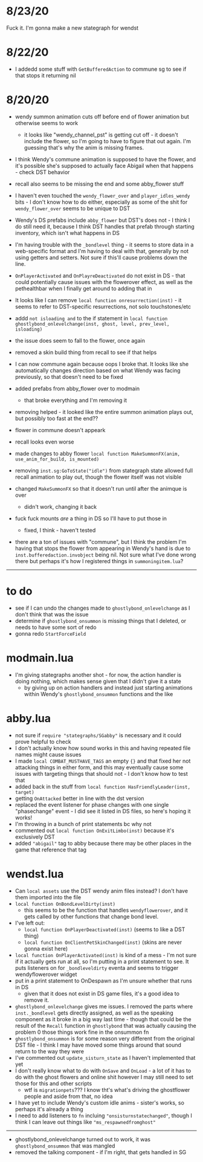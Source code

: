 # 8/23/20
Fuck it. I'm gonna make a new stategraph for wendst

# 8/22/20
* I addedd some stuff with `GetBufferedAction` to commune sg to see if that stops it returning nil

# 8/20/20
* wendy summon animation cuts off before end of flower animation but otherwise seems to work
	* it looks like "wendy_channel_pst" is getting cut off - it doesn't include the flower, so I'm going to have to figure that out again. I'm guessing that's why the anim is missing frames.
* I think Wendy's commune animation is supposed to have the flower, and it's possible she's supposed to actually face Abigail when that happens - check DST behavior
* recall also seems to be missing the end and some abby_flower stuff
* I haven't even touched the `wendy_flower_over` and `player_idles_wendy` bits - I don't know how to do either, especially as some of the shit for `wendy_flower_over` seems to be unique to DST
* Wendy's DS prefabs include `abby_flower` but DST's does not - I think I do still need it, because I think DST handles that prefab through starting inventory, which isn't what happens in DS
* I'm having trouble with the `_bondlevel` thing - it seems to store data in a web-specific format and I'm having to deal with that, generally by not using getters and setters. Not sure if this'll cause problems down the line.
* `OnPlayerActivated` and `OnPlayreDeactivated` do not exist in DS - that could potentially cause issues with the flowerover effect, as well as the pethealthbar when I finally get around to adding that in
* It looks like I can remove `local function onresurrection(inst)` - it seems to refer to DST-specific resurrections, not solo touchstones/etc
* addd `not isloading and` to the if statement in `local function ghostlybond_onlevelchange(inst, ghost, level, prev_level, isloading)`
* the issue does seem to fall to the flower, once again
* removed a skin build thing from recall to see if that helps
* I can now commune again because oops I broke that. It looks like she automatically changes direction based on what Wendy was facing previously, so that doesn't need to be fixed
* added prefabs from abby_flower over to modmain
	* that broke everything and I'm removing it
* removing helped - it looked like the entire summon animation plays out, but possibly too fast at the end??
* flower in commune doesn't appeark
* recall looks even worse
* made changes to abby flower `local function MakeSummonFX(anim, use_anim_for_build, is_mounted)`
* removing `inst.sg:GoToState("idle")` from stategraph state allowed full recall animation to play out, though the flower itself was not visible
* changed `MakeSummonFX` so that it doesn't run until after the animque is over
	* didn't work, changing it back

* fuck fuck mounts _are_ a thing in DS so I'll have to put those in
	* fixed, I think - haven't tested

* there are a ton of issues with "commune", but I think the problem I'm having that stops the flower from appearing in Wendy's hand is due to `inst.bufferedaction.invobject` being nil. Not sure what I've done wrong there but perhaps it's how I registered things in `summoningitem.lua`?




---


# to do
* see if I can undo the changes made to `ghostlybond_onlevelchange` as I don't think that was the issue
* determine if `ghostlybond_onsummon` is missing things that I deleted, or needs to have some sort of redo
* gonna redo `StartForceField`

# modmain.lua
* I'm giving stategraphs another shot - for now, the action handler is doing nothing, which makes sense given that I didn't give it a state
	* by giving up on action handlers and instead just starting animations within Wendy's `ghostlybond_onsummon` functions and the like

# abby.lua
* not sure if `require "stategraphs/SGabby"` is necessary and it could prove helpful to check
* I don't actually know how sound works in this and having repeated file names might cause issues
* I made `local COMBAT_MUSTHAVE_TAGS` an empty `{}` and that fixed her not attacking things in either form, and this may eventually cause some issues with targeting things that should not - I don't know how to test that
* added back in the stuff from `local function HasFriendlyLeader(inst, target)`
* getting `OnAttacked` better in line with the dst version
* replaced the event listener for phase changes with one single "phasechange" event - I did see it listed in DS files, so here's hoping it works!
* I'm throwing in a bunch of print statements bc why not
* commented out `local function OnExitLimbo(inst)` because it's exclusively DST
* added `"abigail"` tag to abby because there may be other places in the game that reference that tag


# wendst.lua
* Can `local assets` use the DST wendy anim files instead? I don't have them imported into the file
* `local function OnBondLevelDirty(inst)`
	* this seems to be the function that handles `wendyflowerover`, and it gets called by other functions that change bond level. 
* I've left out:
	* `local function OnPlayerDeactivated(inst)` (seems to like a DST thing)
	* `local function OnClientPetSkinChanged(inst)` (skins are never gonna exist here)
* `local function OnPlayerActivated(inst)` is kind of a mess - I'm not sure if it actually gets run at all, so I'm putting in a print statement to see. It puts listeners on for `_bondleveldirty` eventa and seems to trigger wendyflowerover widget
* put in a print statement to OnDespawn as I'm unsure whether that runs in DS
	* given that it does not exist in DS game files, it's a good idea to remove it.
* `ghostlybond_onlevelchange` gives me issues. I removed the parts where `inst._bondlevel` gets directly assigned, as well as the speaking component as it broke in a big way last time - though that could be the result of the `Recall` function in `ghostlybond` that was actually causing the problem 0 those things work fine in the onsummon fn
* `ghostlybond_onsummon` is for some reason very different from the original DST file - I think I may have moved some things around that sound return to the way they were
* I've commented out `update_sisturn_state` as I haven't implemented that yet
* I don't really know what to do with `OnSave` and `OnLoad` - a lot of it has to do with the ghost flowers and online shit however I may still need to set those for this and other scripts
	* wtf is `migrationpets`??? I know tht's what's driving the ghostflower people and aside from that, no idea
* I have yet to include Wendy's custom idle anims - sister's works, so perhaps it's already a thing
* I need to add listeners to `fn` incluing `"onsisturnstatechanged"`, though I think I can leave out things like `"ms_respawnedfromghost"`
---
* ghostlybond_onlevelchange turned out to work, it was `ghostlybond_onsummon` that was mangled
* removed the talking component - if I'm right, that gets handled in SG